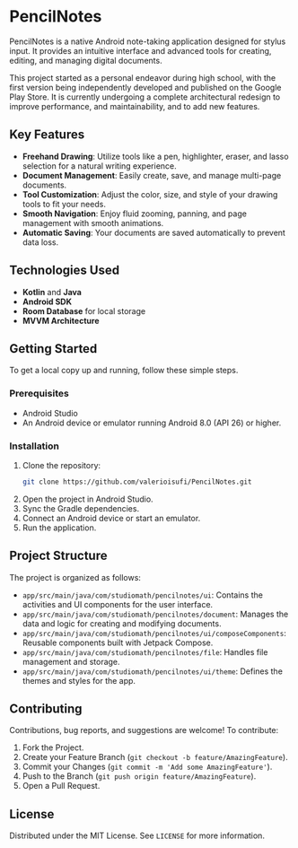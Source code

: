 # PencilNotes

PencilNotes is a native Android note-taking application designed for stylus input. It provides an intuitive interface and advanced tools for creating, editing, and managing digital documents.

This project started as a personal endeavor during high school, with the first version being independently developed and published on the Google Play Store. It is currently undergoing a complete architectural redesign to improve performance, and maintainability, and to add new features.

## Key Features

* **Freehand Drawing**: Utilize tools like a pen, highlighter, eraser, and lasso selection for a natural writing experience.
* **Document Management**: Easily create, save, and manage multi-page documents.
* **Tool Customization**: Adjust the color, size, and style of your drawing tools to fit your needs.
* **Smooth Navigation**: Enjoy fluid zooming, panning, and page management with smooth animations.
* **Automatic Saving**: Your documents are saved automatically to prevent data loss.

## Technologies Used

* **Kotlin** and **Java**
* **Android SDK**
* **Room Database** for local storage
* **MVVM Architecture**

## Getting Started

To get a local copy up and running, follow these simple steps.

### Prerequisites

* Android Studio
* An Android device or emulator running Android 8.0 (API 26) or higher.

### Installation

1.  Clone the repository:
    ```bash
    git clone https://github.com/valerioisufi/PencilNotes.git
    ```
2.  Open the project in Android Studio.
3.  Sync the Gradle dependencies.
4.  Connect an Android device or start an emulator.
5.  Run the application.

## Project Structure

The project is organized as follows:

* `app/src/main/java/com/studiomath/pencilnotes/ui`: Contains the activities and UI components for the user interface.
* `app/src/main/java/com/studiomath/pencilnotes/document`: Manages the data and logic for creating and modifying documents.
* `app/src/main/java/com/studiomath/pencilnotes/ui/composeComponents`: Reusable components built with Jetpack Compose.
* `app/src/main/java/com/studiomath/pencilnotes/file`: Handles file management and storage.
* `app/src/main/java/com/studiomath/pencilnotes/ui/theme`: Defines the themes and styles for the app.

## Contributing

Contributions, bug reports, and suggestions are welcome! To contribute:

1.  Fork the Project.
2.  Create your Feature Branch (`git checkout -b feature/AmazingFeature`).
3.  Commit your Changes (`git commit -m 'Add some AmazingFeature'`).
4.  Push to the Branch (`git push origin feature/AmazingFeature`).
5.  Open a Pull Request.

## License

Distributed under the MIT License. See `LICENSE` for more information.
